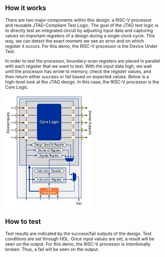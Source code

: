 <!---

This file is used to generate your project datasheet. Please fill in the information below and delete any unused
sections.

You can also include images in this folder and reference them in the markdown. Each image must be less than
512 kb in size, and the combined size of all images must be less than 1 MB.
-->

## How it works

There are two major components within this design: a RISC-V processor and reusable JTAG-Compliant Test Logic. The goal of the JTAG test logic is to directly test an integrated circuit by adjusting input data and capturing values on important registers of a design during a single clock cycle. This way, we can detect the exact moment we see an error and on which register it occurs. For this demo, the RISC-V processor is the Device Under Test. 

In order to test the processor, boundary-scan registers are placed in parallel with each register that we want to test. With the input data high, we wait until the processor has wrote to memory, check the register values, and then return either success or fail based on expected values. Below is a high-level look at the JTAG design. In this case, the RISC-V processor is the Core Logic.

![JTAG IC Architecture](JTAG-IC-architecture1.jpg)

## How to test

Test results are indicated by the success/fail outputs of the design. Test conditions are set through HDL. Once input values are set, a result will be seen on the output. For this demo, the RISC-V processor is intentionally broken. Thus, a fail will be seen on the output. 

